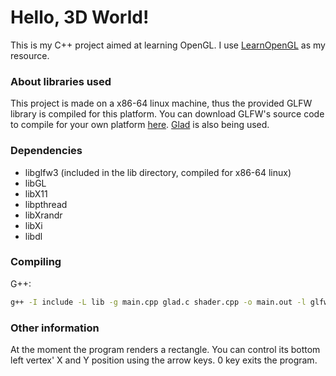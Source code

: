 # Hello, 3D World!
This is my C++ project aimed at learning OpenGL. I use [LearnOpenGL](https://learnopengl.com/) as my resource.

### About libraries used
This project is made on a x86-64 linux machine, thus the provided GLFW library is compiled for this platform.
You can download GLFW's source code to compile for your own platform [here](https://www.glfw.org/).
[Glad](https://glad.dav1d.de/) is also being used.

### Dependencies
- libglfw3 (included in the lib directory, compiled for x86-64 linux)
- libGL
- libX11
- libpthread
- libXrandr
- libXi
- libdl

### Compiling
G++:
```bash
g++ -I include -L lib -g main.cpp glad.c shader.cpp -o main.out -l glfw3 -l GL -l X11 -l pthread -l Xrandr -l Xi -l dl
```

### Other information
At the moment the program renders a rectangle. You can control its bottom left vertex' X and Y position using the arrow keys. 0 key exits the program.

